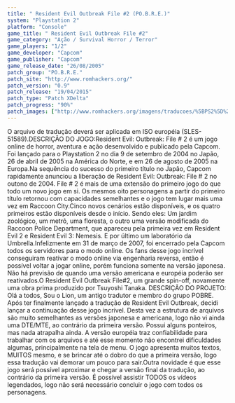 ```yaml
---
title: " Resident Evil Outbreak File #2 (PO.B.R.E.)"
system: "Playstation 2"
platform: "Console"
game_title: " Resident Evil Outbreak File #2"
game_category: "Ação / Survival Horror / Terror"
game_players: "1/2"
game_developer: "Capcom"
game_publisher: "Capcom"
game_release_date: "26/08/2005"
patch_group: "PO.B.R.E."
patch_site: "http://www.romhackers.org/"
patch_version: "0.9"
patch_release: "19/04/2015"
patch_type: "Patch XDelta"
patch_progress: "90%"
patch_images: ["http://www.romhackers.org/imagens/traducoes/%5BPS2%5D%20Resident%20Evil%20Outbreak%20File%202%20-%20POBRE%20-%201.jpg","http://www.romhackers.org/imagens/traducoes/%5BPS2%5D%20Resident%20Evil%20Outbreak%20File%202%20-%20POBRE%20-%202.jpg","http://www.romhackers.org/imagens/traducoes/%5BPS2%5D%20Resident%20Evil%20Outbreak%20File%202%20-%20POBRE%20-%203.jpg"]
---
```

O arquivo de tradução deverá ser aplicada em ISO européia (SLES-51589).DESCRIÇÃO DO JOGO:Resident Evil: Outbreak: File # 2 é um jogo online de horror, aventura e ação desenvolvido e publicado pela Capcom. Foi lançado para o Playstation 2 no dia 9 de setembro de 2004 no Japão, 26 de abril de 2005 na América do Norte, e em 26 de agosto de 2005 na Europa.Na sequência do sucesso do primeiro título no Japão, Capcom rapidamente anunciou a liberação de Resident Evil: Outbreak: File # 2 no outono de 2004. File # 2 é mais de uma extensão do primeiro jogo do que todo um novo jogo em si. Os mesmos oito personagens a partir do primeiro título retornou com capacidades semelhantes e o jogo tem lugar mais uma vez em Raccoon City.Cinco novos cenários estão disponíveis, e os quatro primeiros estão disponíveis desde o início. Sendo eles: Um jardim zoológico, um metrô, uma floresta, o outro uma versão modificada do Raccoon Police Department, que apareceu pela primeira vez em Resident Evil 2 e Resident Evil 3: Nemesis. E por último um laboratório da Umbrella.Infelizmente em 31 de março de 2007, foi encerrado pela Capcom todos os servidores para o modo online. Os fans desse jogo incrível conseguiram reativar o modo online via engenharia reversa, então é possível voltar a jogar online, porém funciona somente na versão japonesa. Não há previsão de quando uma versão americana e européia poderão ser reativados.O Resident Evil Outbreak File#2, um grande spin-off, novamente uma obra prima produzido por Tsuyoshi Tanaka.  DESCRIÇÃO DO PROJETO: Olá a todos,  Sou o Lion, um antigo tradutor e membro do grupo POBRE. Após ter finalmente lançado a tradução de Resident Evil Outbreak, decidi lançar a continuação desse jogo incrível. Desta vez a estrutura de arquivos são muito semelhantes as versões japonesa e americana, logo não vi ainda uma DTE/MTE, ao contrário da primeira versão. Possui alguns ponteiros, mas nada atrapalha ainda. A versão européia traz confiabilidade para trabalhar com os arquivos e até esse momento não encontrei dificuldades algumas, principalmente na tela de menu. O jogo apresenta muitos textos, MUITOS mesmo, e se brincar até o dobro do que a primeira versão, logo essa tradução vai demorar um pouco para sair.Outra novidade é que esse jogo será possível aproximar e chegar a versão final da tradução, ao contrário da primeira versão. É possível assistir TODOS os vídeos legendados, logo não será necessário concluir o jogo com todos os personagens.